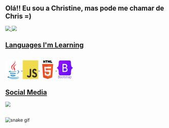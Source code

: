 ## Olá!! Eu sou a Christine, mas pode me chamar de Chris =)

<div>
<a href="https://github.com/chris-kauffmann">
<img height="180cm" src="https://github-readme-stats.vercel.app/api?username=chris-kauffmann&show_icons=true&theme=dracula&include_all_commits=true&count_private=true"/>
<img height="180cm" src="https://github-readme-stats.vercel.app/api/top-langs/?username=chris-kauffmann&layout=compact&langs_count=16&theme=dracula"/>  
</div>
  
 ## Languages I'm Learning
 
 <div style="display: inline_block"><br>
   <img align="center" alt=Chris-Java height="60" width="50" src="https://github.com/devicons/devicon/blob/master/icons/java/java-original.svg">
   <img align="center" alt=Chris-Js height="60" width="50" src="https://github.com/devicons/devicon/blob/master/icons/javascript/javascript-original.svg">
   <img align="center" alt=Chris-Html height="60" width="50" src="https://github.com/devicons/devicon/blob/master/icons/html5/html5-original-wordmark.svg">
   <img align="center" alt=Chris-Btsp height="60" width="50" src="https://github.com/devicons/devicon/blob/master/icons/bootstrap/bootstrap-original-wordmark.svg">
  </div>
  
  ## Social Media
  
  <div>
    <a href="https://www.linkedin.com/in/christine-outi-kauffmann-839366219/" target="_blank"><img src="https://img.shields.io/badge/LinkedIn-0077B5?style=for-the-badge&logo=linkedin&logoColor=white" target="_blank"></a>
    
  
  </div>
  
  ##
  
  ![snake gif](https://github.com/chris-kauffmann/chris-kauffmann/blob/output/github-contribution-grid-snake.svg)
 

  
  
  
